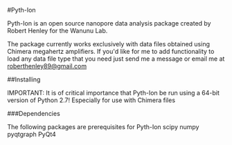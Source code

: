#Pyth-Ion

Pyth-Ion is an open source nanopore data analysis package created by Robert Henley for the Wanunu Lab.

The package currently works exclusively with data files obtained using Chimera megahertz amplifiers. If you'd like for me to add functionality to load any data file type that you need just send me a message or email me at roberthenley89@gmail.com

##Installing

IMPORTANT: It is of critical importance that Pyth-Ion be run using a 64-bit version of Python 2.7! Especially for use with Chimera files

###Dependencies

The following packages are prerequisites for Pyth-Ion
scipy
numpy
pyqtgraph
PyQt4
